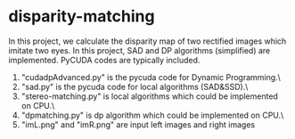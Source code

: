 # disparity-matching
In this project, we calculate the disparity map of two rectified images which imitate two eyes. In this project, SAD and DP algorithms (simplified) are implemented. PyCUDA codes are typically included.
1. "cudadpAdvanced.py" is the pycuda code for Dynamic Programming.\\
2. "sad.py" is the pycuda code for local algorithms (SAD&SSD).\\
3. "stereo-matching.py" is local algorithms which could be implemented on CPU.\\
4. "dpmatching.py" is dp algorithm which could be implemented on CPU.\\
5. "imL.png" and "imR.png" are input left images and right images

